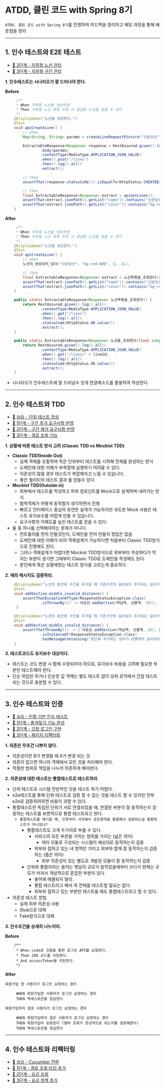 # ATDD, 클린 코드 with Spring 8기
`ATDD, 클린 코드 with Spring 8기`를 진행하며 피드백을 정리하고 해당 과정을 통해 배운점을 정리

--- 

## 1. 인수 테스트와 E2E 테스트
- [🚀 2단계 - 지하철 노선 관리](https://github.com/next-step/atdd-subway-map/pull/1057)
- [🚀 3단계 - 지하철 구간 관리](https://github.com/next-step/atdd-subway-map/pull/1091)

**1. 인수테스트는 시나리오가 잘 드러나야 한다.**

**Before**
```java
     /**
     * When 지하철 노선을 생성하면
     * Then 지하철 노선 목록 조회 시 생성한 노선을 찾을 수 있다
     */
    @DisplayName("노선을 생성한다.")
    @Test
    void apiCreateLine() {
        // when
        Map<String, String> params = createLineRequestPixture("신분당선", "bg-red-600", 1L, 2L);

        ExtractableResponse<Response> response = RestAssured.given().log().all()
                .body(params)
                .contentType(MediaType.APPLICATION_JSON_VALUE)
                .when().post("/lines")
                .then().log().all()
                .extract();

        // then
        assertThat(response.statusCode()).isEqualTo(HttpStatus.CREATED.value());

        // then
        final ExtractableResponse<Response> extract = apiGetLines();
        assertThat(extract.jsonPath().getList("name")).contains("신분당선");
        assertThat(extract.jsonPath().getList("color")).contains("bg-red-600");
    }
```

**After**
```java
     /**
     * When 지하철 노선을 생성하면
     * Then 지하철 노선 목록 조회 시 생성한 노선을 찾을 수 있다
     */
    @DisplayName("노선을 생성한다.")
    @Test
    void apiCreateLine() {
        // when
        노선이_생성되어_있다("신분당선", "bg-red-600", 1L, 2L);

        // then
        final ExtractableResponse<Response> extract = 노선목록을_조회한다();
        assertThat(extract.jsonPath().getList("name")).contains("신분당선");
        assertThat(extract.jsonPath().getList("color")).contains("bg-red-600");
    }

    public static ExtractableResponse<Response> 노선목록을_조회한다() {
        return RestAssured.given().log().all()
                .contentType(MediaType.APPLICATION_JSON_VALUE)
                .when().get("/lines")
                .then().log().all()
                .statusCode(HttpStatus.OK.value())
                .extract();
    }

    public static ExtractableResponse<Response> 노선을_조회한다(final Long lineId) {
        return RestAssured.given().log().all()
                .contentType(MediaType.APPLICATION_JSON_VALUE)
                .when().get("/lines/" + lineId)
                .then().log().all()
                .statusCode(HttpStatus.OK.value())
                .extract();
    }
```
- 시나리오가 인수테스트에 잘 드러날수 있게 한글메소드를 활용하여 작성한다.

--- 
## 2. 인수 테스트와 TDD
- [🚀 실습 - 단위 테스트 작성](https://github.com/next-step/atdd-subway-path/pull/694)
- [🚀 1단계 - 구간 추가 요구사항 반영](https://github.com/next-step/atdd-subway-path/pull/707)
- [🚀 2단계 - 구간 제거 요구사항 반영](https://github.com/next-step/atdd-subway-path/pull/716)
- [🚀 3단계 - 경로 조회 기능](https://github.com/next-step/atdd-subway-path/pull/728)

**1. 상황에 따른 테스트 방식 고려 (Classic TDD vs Mockist TDD)**
- **Classic TDD(Inside Out)**
     -  실제 객체를 조합하며 작은 단위부터 테스트를 시작해 전체를 완성하는 방식
     -  도메인에 대한 이해가 부족할때 실행하기 어려울 수 있다.
     -  의존성이 많을 경우 테스트가 복잡해지고 느릴 수 있습니다.
     -  좋은 퀄리티의 테스트 결과 를 얻을수 있다.
- **Mockist TDD(Outside in)**
     - 외부에서 테스트를 작성하고 하위 컴포넌트를 Mock으로 설계하며 내려가는 방식
     - 협력객체가 어떻게 동작할지 생각하면서 진행
     - 빠르고 인터페이스 중심의 유연한 설계가 가능하지만 과도한 Mock 사용은 테스트 유지보수를 어렵게 만들 수 있습니다.
     - 요구사항의 이해도를 높인 테스트를 얻을 수 있다. 
- 둘 중 하나를 선택해야하는 문제가 아니다.
     - 컨트롤러를 먼저 만들것인지, 도메인을 먼저 만들지 정답은 없음
     - 도메인에 대한 이해가 되어 객체설계가 가능하다면 처음부터 Classic TDD방식으로 진행해도 된다.
     - 그러나 객체설계가 어렵다면 Mockist TDD방식으로 외부부터 작성하다가 막히는 부분이 생기면 그때부터 Classic TDD로 도메인을 작성해도 된다.
     - 본인에게 혹은 상황에맞는 테스트 방식을 고르는게 중요하다.

**2. 예외 메시지도 검증하라.**
```java
    @DisplayName("노선의 중간에 구간을 추가할 때 기존구간의 길이보다 추가되는 길이가 같거나 크면 오류가 발생한다.")
    @Test
    void addSection_middle_invalid_distance() {
        assertThatExceptionOfType(ResponseStatusException.class)
                .isThrownBy(() -> 이호선.addSection(역삼역, 선릉역, 10));
     }
```
```java
    @DisplayName("노선의 중간에 구간을 추가할 때 기존구간의 길이보다 추가되는 길이가 같거나 크면 오류가 발생한다.")
    @Test
    void addSection_middle_invalid_distance() {
        assertThatThrownBy(() -> { 이호선.addSection(역삼역, 선릉역, 10); })
                .isInstanceOf(ResponseStatusException.class)
                .hasMessageContaining("중간에 추가되는 길이가 상행역의 길이보다 크거나 같을 수 없습니다.");
    }
```
**3. 테스트코드도 유지보수 대상이다.**
- 테스트는 코드 변경 시 함께 수정되어야 하므로, 유지보수 비용을 고려해 필요한 부분만 테스트해야 한다.
- 단순 위임만 하거나 단순한 값 객체는 별도 테스트 없이 상위 로직에서 간접 테스트되는 것으로 충분할 수 있다.
  
---
## 3. 인수 테스트와 인증
- [🚀 실습 - 인증 기반 인수 테스트](https://github.com/next-step/atdd-subway-favorite/pull/561)
- [🚀 1단계 - 즐겨찾기 기능 완성](https://github.com/next-step/atdd-subway-favorite/pull/569)
- [🚀 2단계 - 깃헙 로그인 구현](https://github.com/next-step/atdd-subway-favorite/pull/573)
- [🚀 3단계 - 패키지 리팩터링](https://github.com/next-step/atdd-subway-favorite/pull/583)

**1. 의존은 무조건 나쁘지 않다.**
- 의존성이란 B가 변경될 때 A가 변경 되는 것
- 의존이 없으면 하나의 객체에서 모든 것을 처리해야 한다.
- 적절한 범위로 책임을 나누어 의존하게 해야한다.

**2. 의존성에 대한 테스트는 통합테스트로 테스트하라.**
- 단위 테스트로 시스템 전반적인 것을 테스트 하기 어렵다.
- e2e테스트를 통해 단위 테스트로 검증 할 수 없는 것을 테스트 할 수 있지만 전부 e2e로 검증하려하면 비용이 과할 수 있다.
- 통합테스트란 독립된 단위가 서로 연결되었을 때, 연결된 부분이 잘 동작하는지 검증하는 테스트를 보편적으로 통합 테스트라고 한다.
     -  `통합테스트를 얘기할 때, 인풋부터 시작해서 모든영역을 통합해서 검증하는걸 통합테스트가 아니었나?`
          -  통합테스트도 크게 두가지로 부를 수 있다.
               - 서비스의 모든 부분을 거치는 범위를 가지는 (넓은 의미)
                   - 여러 모듈로 구성되는 시스템이 예상대로 동작하는지 검증
               - 외부와 접하고 있는 내 영역만 가지고 외부와 함께 잘 동작하는지 검증하는 (좁은 의미)
                   - 외부 의존성이 있는 별도로 개발된 모듈이 잘 동작하는지 검증
          - 단위와 통합이라는 용어는 옛날의 규모가 참작았을때부터 쓰다가 현재는 규모가 커져서 개념적으로 혼잡한 부분이 있다. 
               - 용어에 매몰되지 말라.
               - 통합 테스트라고 해서 꼭 전체를 테스트할 필요는 없다.
               - 외부와 접하고 있는 부분만 테스트를 해도 통합테스트라고 할 수 있다.
- 의존성 테스트 방법
     - 실제 외부 의존성 사용
     - Stub으로 대체
     - Fake방식으로 대체

**3. 인수조건을 상세히 나누어라.**

**Before**

```
    /**
     * When code로 깃헙을 통한 로그인 API를 요청한다.
     * Then 200 코드를 리턴한다.
     * And accessToken을 리턴한다.
     */
```

**After**

`회원가입 한 사용자가 로그인 요청하는 경우`
```
     WHEN 회원가입한 사용자가 로그인 요청하는 경우
     THEN 액세스토큰을 응답한다
```
`회원가입하지 않은 사용자가 로그인 요청하는 경우`
```
     WHEN 회원가입하지 않은 사용자가 로그인 요청하는 경우
     THEN 회원가입이 완료된다 (멤버 조회가 정상적으로 되는지를 검증해본다)
     THEN 액세스토큰을 응답한다
```



---
## 4. 인수 테스트와 리팩터링
- [🚀 실습 - Cucumber 전환](https://github.com/next-step/atdd-subway-fare/pull/427)
- [🚀 1단계 - 경로 조회 타입 추가](https://github.com/next-step/atdd-subway-fare/pull/435)
- [🚀 2단계 - 요금 조회](https://github.com/next-step/atdd-subway-fare/pull/438)
- [🚀 3단계 - 요금 정책 추가](https://github.com/next-step/atdd-subway-fare/pull/461)
